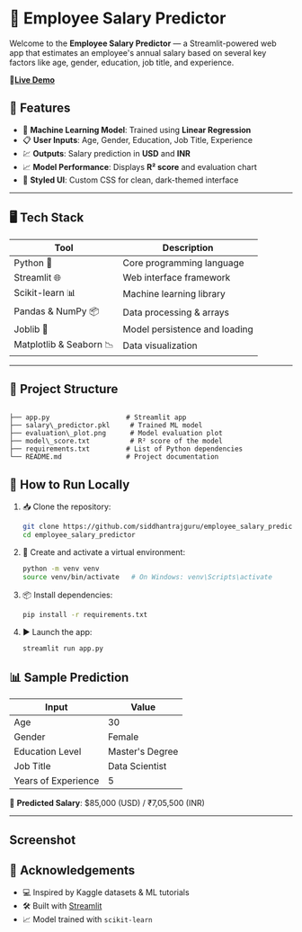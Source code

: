 
# 💼 Employee Salary Predictor

Welcome to the **Employee Salary Predictor** — a Streamlit-powered web app that estimates an employee's annual salary based on several key factors like age, gender, education, job title, and experience.

🔗[**Live Demo**](https://employe-salary-prediction.streamlit.app/)



## 📌 Features

- 🧠 **Machine Learning Model**: Trained using **Linear Regression**
- 📋 **User Inputs**: Age, Gender, Education, Job Title, Experience
- 💹 **Outputs**: Salary prediction in **USD** and **INR**
- 📈 **Model Performance**: Displays **R² score** and evaluation chart
- 🎨 **Styled UI**: Custom CSS for clean, dark-themed interface

---

## 🖥️ Tech Stack

| Tool        | Description                        |
|-------------|------------------------------------|
| Python 🐍   | Core programming language          |
| Streamlit 🌐| Web interface framework            |
| Scikit-learn 📊 | Machine learning library       |
| Pandas & NumPy 📦 | Data processing & arrays     |
| Joblib 📁   | Model persistence and loading      |
| Matplotlib & Seaborn 📉 | Data visualization     |

---

## 📂 Project Structure

```

├── app.py                   # Streamlit app
├── salary\_predictor.pkl     # Trained ML model
├── evaluation\_plot.png      # Model evaluation plot
├── model\_score.txt          # R² score of the model
├── requirements.txt         # List of Python dependencies
└── README.md                # Project documentation

````



## 🚀 How to Run Locally

1. 📥 Clone the repository:
   ```bash
   git clone https://github.com/siddhantrajguru/employee_salary_predictor.git
   cd employee_salary_predictor
   ```

2. 🧱 Create and activate a virtual environment:

   ```bash
   python -m venv venv
   source venv/bin/activate   # On Windows: venv\Scripts\activate
   ```

3. 📦 Install dependencies:

   ```bash
   pip install -r requirements.txt
   ```

4. ▶️ Launch the app:

   ```bash
   streamlit run app.py
   ```


## 📊 Sample Prediction

| Input               | Value           |
| ------------------- | --------------- |
| Age                 | 30              |
| Gender              | Female          |
| Education Level     | Master's Degree |
| Job Title           | Data Scientist  |
| Years of Experience | 5               |

🔮 **Predicted Salary**: \$85,000 (USD) / ₹7,05,500 (INR)


---

## Screenshot





## 🙌 Acknowledgements

* 💻 Inspired by Kaggle datasets & ML tutorials
* 🛠 Built with [Streamlit](https://streamlit.io)
* 📈 Model trained with `scikit-learn`





